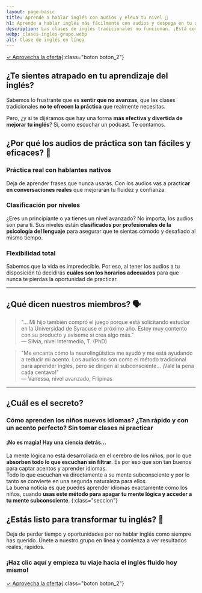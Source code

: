 ```yaml
---
layout: page-basic
title: Aprende a hablar inglés con audios y eleva tu nivel 🚀
h1: Aprende a hablar inglés más fácilmente con audios y despega en tu segundo idioma
description: Las clases de inglés tradicionales no funcionan. ¡Está comprobado! Pero, ¿y si te dijéramos que hay una forma más efectiva de mejorar tu inglés? Descúbrelo!
webp: clases-ingles-grupo.webp
alt: Clase de inglés en línea
---
```

[✓ Aprovecha la oferta]({{site.baseurl}}/#formulario){:class="boton boton_2"}

## ¿Te sientes atrapado en tu aprendizaje del inglés?

Sabemos lo frustrante que es **sentir que no avanzas**, que las clases tradicionales **no te ofrecen la práctica** que realmente necesitas.

Pero, ¿y si te dijéramos que hay una forma **más efectiva y divertida de mejorar tu inglés**? Sí, como escuchar un podcast. Te contamos.

## ¿Por qué los audios de práctica son tan fáciles y eficaces? 🌟

### Práctica real con hablantes nativos

Deja de aprender frases que nunca usarás. Con los audios vas a practic**ar en conversaciones reales** que mejorarán tu fluidez y confianza.

### Clasificación por niveles

¿Eres un principiante o ya tienes un nivel avanzado? No importa, los audios son para ti. Sus niveles están **clasificados por profesionales de la psicología del lenguaje** para asegurar que te sientas cómodo y desafiado al mismo tiempo.

### Flexibilidad total

Sabemos que la vida es impredecible. Por eso, al tener los audios a tu disposición tú decidirás **cuáles son los horarios adecuados** para que nunca te pierdas la oportunidad de practicar.

----

## ¿Qué dicen nuestros miembros? 🗣️

> "... Mi hijo también compró el juego porque está solicitando estudiar en la Universidad de Syracuse el próximo año. Estoy muy contento con su producto y avíseme si crea algo más."  
> — Silvia, nivel intermedio, T. (PhD)

> "Me encanta cómo la neurolingüística me ayudó y me está ayudando a reducir mi acento. Los audios no son como el método tradicional para aprender inglés, pero se dirigen al subconsciente... ¡Vale la pena cada centavo!"  
> — Vanessa, nivel avanzado, Filipinas

----

## ¿Cuál es el secreto?

### Cómo aprenden los niños nuevos idiomas? ¿Tan rápido y con un acento perfecto? Sin tomar clases ni practicar

#### ¡No es magia! Hay una ciencia detrás...

La mente lógica no está desarrollada en el cerebro de los niños, por lo que **absorben todo lo que escuchan sin filtrar**. Es por eso que son tan buenos para captar acentos y aprender idiomas.  
Todo lo que escuchan va directamente a su mente subconsciente y por lo tanto se convierte en una segunda naturaleza para ellos.  
La buena noticia es que puedes aprender idiomas exactamente como los niños, cuando **usas este método para apagar tu mente lógica y acceder a tu mente subconsciente**.
{:class="seccion"}

## ¿Estás listo para transformar tu inglés? 🎯

Deja de perder tiempo y oportunidades por no hablar inglés como siempre has querido. Únete a nuestro grupo en línea y comienza a ver resultados reales, rápidos.

### ¡Haz clic aquí y empieza tu viaje hacia el inglés fluido hoy mismo!

[✓ Aprovecha la oferta]({{site.baseurl}}/#formulario){:class="boton boton_2"}
